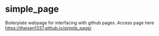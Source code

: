 # simple_page
Boilerplate webpage for interfacing with github pages.
Access page here https://theisen1337.github.io/simple_page/
